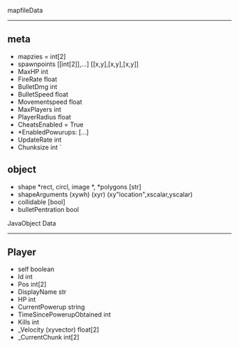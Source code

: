 mapfileData  
***********

meta
-----
* mapzies = int[2]
* spawnpoints [[int[2]],...] [[x,y],[x,y],[x,y]]
* MaxHP int
* FireRate float 
* BulletDmg int
* BulletSpeed float
* Movementspeed float
* MaxPlayers int
* PlayerRadius float
* CheatsEnabled = True
* *EnabledPowurups: [...]
* UpdateRate  int 
* Chunksize  int 
`

object
-------

* shape *rect, circl, image *, *polygons  [str]
* shapeArguments (xywh) (xyr) (xy"location",xscalar,yscalar)  
* collidable  [bool]
* bulletPentration  bool


JavaObject Data  
***************
Player  
-----------
* self boolean
* Id  int
* Pos  int[2]
* DisplayName str  
* HP  int
* CurrentPowerup string   
* TimeSincePowerupObtained int 
* Kills  int
* _Velocity (xyvector) float[2]  
* _CurrentChunk  int[2]


